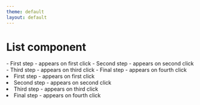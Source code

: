 ```yaml
---
theme: default
layout: default
---
```


# List component

<dt-list>
- First step - appears on first click
- Second step - appears on second click
- Third step - appears on third click
- Final step - appears on fourth click
</dt-list>


<dt-list type="ol">
  <li>First step - appears on first click</li>
  <li>Second step - appears on second click</li>
  <li>Third step - appears on third click</li>
  <li>Final step - appears on fourth click</li>
</dt-list>